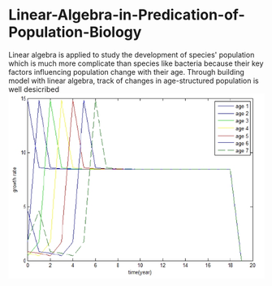 # Linear-Algebra-in-Predication-of-Population-Biology
Linear algebra is applied to study the development of species' population which is much more complicate than species like bacteria because their key factors influencing population change with their age. Through building model with linear algebra, track of changes in age-structured population is well desicribed
![image](https://github.com/yeqiubao/Linear-Algebra-in-Predication-of-Population-Biology/blob/master/track%20of%20populationgrowth.jpg)
